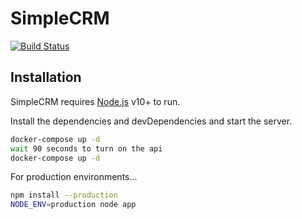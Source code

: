 # SimpleCRM 


[![Build Status](https://travis-ci.org/joemccann/dillinger.svg?branch=master)](https://travis-ci.org/joemccann/dillinger)


## Installation

SimpleCRM  requires [Node.js](https://nodejs.org/) v10+ to run.

Install the dependencies and devDependencies and start the server.

```sh
docker-compose up -d
wait 90 seconds to turn on the api
docker-compose up -d
```

For production environments...

```sh
npm install --production
NODE_ENV=production node app
```
